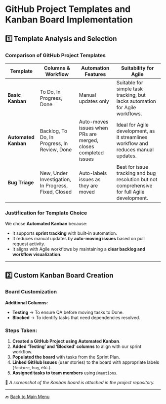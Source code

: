 # GitHub Project Templates and Kanban Board Implementation

## 1️⃣ Template Analysis and Selection

### Comparison of GitHub Project Templates

| **Template** | **Columns & Workflow** | **Automation Features** | **Suitability for Agile** |
|-------------|----------------------|-----------------|------------------|
| **Basic Kanban** | To Do, In Progress, Done | Manual updates only | Suitable for simple task tracking, but lacks automation for Agile workflows. |
| **Automated Kanban** | Backlog, To Do, In Progress, In Review, Done | Auto-moves issues when PRs are merged, closes completed issues | Ideal for Agile development, as it streamlines workflow and reduces manual updates. |
| **Bug Triage** | New, Under Investigation, In Progress, Fixed, Closed | Auto-labels issues as they are moved | Best for issue tracking and bug resolution but not comprehensive for full Agile development. |

### Justification for Template Choice
We chose **Automated Kanban** because:
- It supports **sprint tracking** with built-in automation.
- It reduces manual updates by **auto-moving issues** based on pull request activity.
- It aligns with Agile workflows by maintaining a **clear backlog and workflow visualization**.

---
## 2️⃣ Custom Kanban Board Creation

### Board Customization
**Additional Columns:**
- **Testing** → To ensure QA before moving tasks to Done.
- **Blocked** → To identify tasks that need dependencies resolved.

### Steps Taken:
1. **Created a GitHub Project using Automated Kanban**.
2. **Added ‘Testing’ and ‘Blocked’ columns** to align with our sprint workflow.
3. **Populated the board** with tasks from the Sprint Plan.
4. **Linked GitHub Issues** (user stories) to the board with appropriate labels (`feature`, `bug`, etc.).
5. **Assigned tasks to team members** using `@mentions`.

📌 *A screenshot of the Kanban board is attached in the project repository.*

---
  🔙 [Back to Main Menu](./MenuForAssignment7.md)
